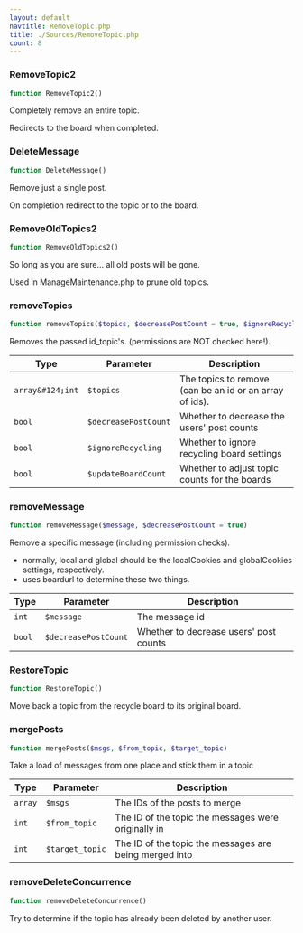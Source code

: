 ```yaml
---
layout: default
navtitle: RemoveTopic.php
title: ./Sources/RemoveTopic.php
count: 8
---
```


### RemoveTopic2

```php
function RemoveTopic2()
```
Completely remove an entire topic.

Redirects to the board when completed.

### DeleteMessage

```php
function DeleteMessage()
```
Remove just a single post.

On completion redirect to the topic or to the board.

### RemoveOldTopics2

```php
function RemoveOldTopics2()
```
So long as you are sure... all old posts will be gone.

Used in ManageMaintenance.php to prune old topics.

### removeTopics

```php
function removeTopics($topics, $decreasePostCount = true, $ignoreRecycling = false, $updateBoardCount = true)
```
Removes the passed id_topic's. (permissions are NOT checked here!).



Type|Parameter|Description
---|---|---
`array&#124;int`|`$topics`|The topics to remove (can be an id or an array of ids).
`bool`|`$decreasePostCount`|Whether to decrease the users' post counts
`bool`|`$ignoreRecycling`|Whether to ignore recycling board settings
`bool`|`$updateBoardCount`|Whether to adjust topic counts for the boards

### removeMessage

```php
function removeMessage($message, $decreasePostCount = true)
```
Remove a specific message (including permission checks).

- normally, local and global should be the localCookies and globalCookies settings, respectively.
- uses boardurl to determine these two things.

Type|Parameter|Description
---|---|---
`int`|`$message`|The message id
`bool`|`$decreasePostCount`|Whether to decrease users' post counts

### RestoreTopic

```php
function RestoreTopic()
```
Move back a topic from the recycle board to its original board.



### mergePosts

```php
function mergePosts($msgs, $from_topic, $target_topic)
```
Take a load of messages from one place and stick them in a topic



Type|Parameter|Description
---|---|---
`array`|`$msgs`|The IDs of the posts to merge
`int`|`$from_topic`|The ID of the topic the messages were originally in
`int`|`$target_topic`|The ID of the topic the messages are being merged into

### removeDeleteConcurrence

```php
function removeDeleteConcurrence()
```
Try to determine if the topic has already been deleted by another user.



